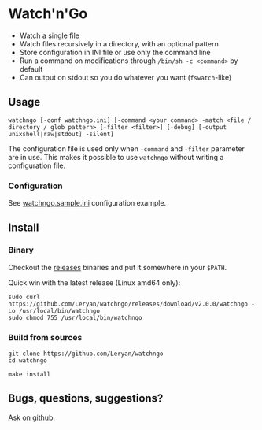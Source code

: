 # Watch'n'Go

 * Watch a single file
 * Watch files recursively in a directory, with an optional pattern
 * Store configuration in INI file or use only the command line
 * Run a command on modifications through `/bin/sh -c <command>` by default
 * Can output on stdout so you do whatever you want (`fswatch`-like)

## Usage

```
watchngo [-conf watchngo.ini] [-command <your command> -match <file / directory / glob pattern> [-filter <filter>] [-debug] [-output unixshell|raw|stdout] -silent]
```

The configuration file is used only when `-command` and `-filter` parameter are in use.
This makes it possible to use `watchngo` without writing a configuration file.

### Configuration

See [watchngo.sample.ini](watchngo.sample.ini) configuration example.

## Install

### Binary

Checkout the [releases](https://github.com/Leryan/watchngo/releases) binaries and put it somewhere in your `$PATH`.

Quick win with the latest release (Linux amd64 only):

```
sudo curl https://github.com/Leryan/watchngo/releases/download/v2.0.0/watchngo -Lo /usr/local/bin/watchngo
sudo chmod 755 /usr/local/bin/watchngo
```

### Build from sources

```
git clone https://github.com/Leryan/watchngo
cd watchngo

make install
```

## Bugs, questions, suggestions?

Ask [on github](https://github.com/Leryan/watchngo/issues).
